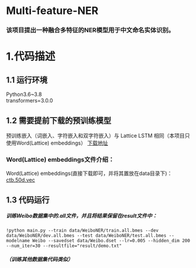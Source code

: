 # Multi-feature-NER
### 该项目提出一种融合多特征的NER模型用于中文命名实体识别。
# 1.代码描述
## 1.1 运行环境
Python3.6~3.8  
transformers=3.0.0
##  1.2 需要提前下载的预训练模型
预训练嵌入（词嵌入、字符嵌入和双字符嵌入）与 Lattice LSTM 相同（本项目只使用Word(Lattice) embeddings）
[下载地址](https://github.com/jiesutd/LatticeLSTM)
### Word(Lattice) embeddings文件介绍：
Word(Lattice) embeddings(直接下载即可，并将其置放在data目录下)：[ctb.50d.vec](https://drive.google.com/file/d/1K_lG3FlXTgOOf8aQ4brR9g3R40qi1Chv/view?usp=sharing)
## 1.3 代码运行
##### 训练Weibo数据集中的.all文件，并且将结果保留在result文件中：
``!python main.py --train data/WeiboNER/train.all.bmes --dev data/WeiboNER/dev.all.bmes --test data/WeiboNER/test.all.bmes --modelname Weibo --savedset data/Weibo.dset --lr=0.005 --hidden_dim 200 --num_iter=30 --resultfile="result/demo.txt"``
##### （训练其他数据集代码类似）
